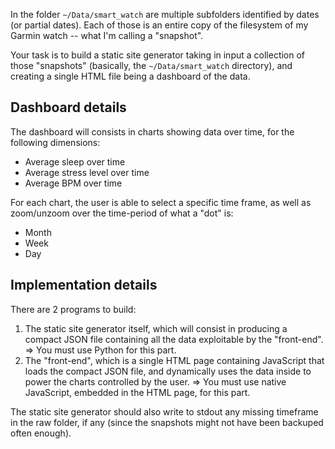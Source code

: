 In the folder `~/Data/smart_watch` are multiple subfolders identified by dates (or partial dates). Each of those is an entire copy of the filesystem of my Garmin watch -- what I'm calling a "snapshot".

Your task is to build a static site generator taking in input a collection of those "snapshots" (basically, the `~/Data/smart_watch` directory), and creating a single HTML file being a dashboard of the data.

## Dashboard details

The dashboard will consists in charts showing data over time, for the following dimensions:

 - Average sleep over time
 - Average stress level over time
 - Average BPM over time

For each chart, the user is able to select a specific time frame, as well as zoom/unzoom over the time-period of what a "dot" is:

 - Month
 - Week
 - Day

## Implementation details

There are 2 programs to build:

 1. The static site generator itself, which will consist in producing a compact JSON file containing all the data exploitable by the "front-end". => You must use Python for this part.
 2. The "front-end", which is a single HTML page containing JavaScript that loads the compact JSON file, and dynamically uses the data inside to power the charts controlled by the user. => You must use native JavaScript, embedded in the HTML page, for this part.

The static site generator should also write to stdout any missing timeframe in the raw folder, if any (since the snapshots might not have been backuped often enough).

